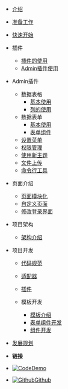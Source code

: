 - [介绍](README)

- [准备工作](install)

- [快速开始](quick_start)

- 插件

  - [插件的使用](plugins/plugins)    
  - [Admin插件使用](plugins/admin) 

- Admin插件

  - 数据表格
    - [基本使用](admin/table/basic)
    - [列的使用](admin/table/column_usage)
  - 数据表单
    - [基本使用](admin/form/basic)
    - [表单组件](admin/form/components)
  - [设置菜单](admin/menus)
  - [权限管理](admin/rbac)
  - [使用新主题](admin/theme)
  - [文件上传](admin/file)
  - [命令行工具](admin/cli)

- 页面介绍

  - [页面模块化](pages/modules)    
  - [自定义页面](pages/pages)   
  - [修改登录界面](pages/login)

- 项目架构

  - [架构介绍](architecture/introduction)

- 项目开发

  - [代码规范](development/code_style)
  - [适配器](development/adapter)
  - [插件](development/plugins)  
  - 模板开发

    - [模板介绍](development/template/template)     
    - [表单组件开发](development/template/form)         
    - [组件开发](development/template/components) 

- [发展规划](plan)

- **链接**
- [![Code](https://icongr.am/feather/code.svg?size=16&color=808080)Demo](http://demo.go-admin.cn/admin)
- [![Github](https://icongram.jgog.in/simple/github.svg?color=808080&size=16)Github](https://github.com/GoAdminGroup/go-admin)